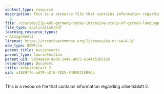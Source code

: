 ```yaml
---
content_type: resource
description: This is a resource file that contains information regarding arbeitsblatt
  2.
file: /courses/21g-405-germany-today-intensive-study-of-german-language-and-culture-january-iap-2011/a1889f7dad79a3f678258484821804da_MIT21G_405IAP11_arbeit02.pdf
file_type: application/pdf
learning_resource_types:
- Assignments
license: https://creativecommons.org/licenses/by-nc-sa/4.0/
ocw_type: OCWFile
parent_title: Assignments
parent_type: CourseSection
parent_uid: b054ae99-426b-5446-a9c5-e144d5365196
resourcetype: Document
title: Arbeitsblatt 2
uid: a1889f7d-ad79-a3f6-7825-8484821804da
---
```

This is a resource file that contains information regarding arbeitsblatt 2.